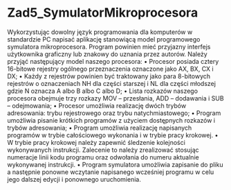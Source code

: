 # Zad5_SymulatorMikroprocesora

Wykorzystując dowolny język programowania dla komputerów w standardzie PC napisać aplikację stanowiącą model
programowego symulatora mikroprocesora. Program powinien mieć przyjazny interfejs użytkownika graficzny lub znakowy do
uznania przez autorów. Należy przyjąć następujący model naszego procesora:
• Procesor posiada cztery 16-bitowe rejestry ogólnego przeznaczenia oznaczone jako AX, BX, CX i DX;
• Każdy z rejestrów powinien być traktowany jako para 8-bitowych rejestrów o oznaczeniach NH dla części starszej i NL
 dla części młodszej gdzie N oznacza A albo B albo C albo D;
• Lista rozkazów naszego procesora obejmuje trzy rozkazy MOV – przesłania, ADD – dodawania i SUB – odejmowania;
• Procesor umożliwia realizację dwóch trybów adresowania: trybu rejestrowego oraz trybu natychmiastowego;
• Program umożliwia pisanie krótkich programów z użyciem dostępnych rozkazów i trybów adresowania;
• Program umożliwia realizację napisanych programów w trybie całościowego wykonania i w trybie pracy krokowej.
• W trybie pracy krokowej należy zapewnić śledzenie kolejności wykonywanych instrukcji. Zalecenie to należy
 zrealizować stosując numeracje linii kodu programu oraz odwołania do numeru aktualnie wykonywanej instrukcji.
• Program symulatora umożliwia zapisanie do pliku a następnie ponowne wczytanie napisanego wcześniej programu w
celu jego dalszej edycji i ponownego uruchomienia. 
